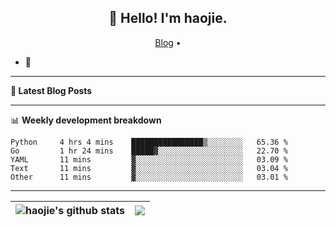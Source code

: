 <h2 align="center">👋 Hello! I'm haojie.</h2>
<p align="center">
  <a href="https://aoyouer.com">Blog</a> •
</p>


- 🔭 


-------

**📝 Latest Blog Posts**


-------

📊 **Weekly development breakdown**
<!--START_SECTION:waka-->

```text
Python     4 hrs 4 mins    ████████████████▒░░░░░░░░   65.36 %
Go         1 hr 24 mins    █████▓░░░░░░░░░░░░░░░░░░░   22.70 %
YAML       11 mins         ▓░░░░░░░░░░░░░░░░░░░░░░░░   03.09 %
Text       11 mins         ▓░░░░░░░░░░░░░░░░░░░░░░░░   03.04 %
Other      11 mins         ▓░░░░░░░░░░░░░░░░░░░░░░░░   03.01 %
```

<!--END_SECTION:waka-->

-------



| <img align="center" src="https://github-readme-stats.vercel.app/api?username=haojie06&show_icons=true&theme=graywhite&show_icons=true&count_private=true&include_all_commits=true&hide_border=true" alt="haojie's github stats" /> | <img align="center" src="https://github-readme-stats.vercel.app/api/top-langs/?username=haojie06&layout=compact&theme=graywhite&hide_border=true&hide=css,html" /> |
| ------------- | ------------- |


